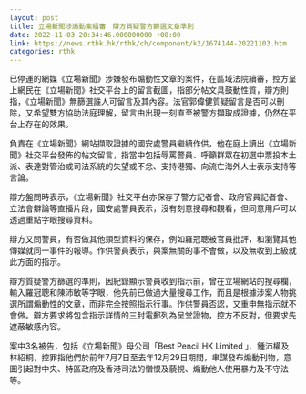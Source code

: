 ```yaml
---
layout: post
title: 立場新聞涉煽動案續審　辯方質疑警方篩選文章準則
date: 2022-11-03 20:34:46.000000000 +08:00
link: https://news.rthk.hk/rthk/ch/component/k2/1674144-20221103.htm
categories: rthk
---
```


已停運的網媒《立場新聞》涉嫌發布煽動性文章的案件，在區域法院續審，控方呈上網民在《立場新聞》社交平台上的留言截圖，指部分帖文具鼓動性質，辯方則指，《立場新聞》無篩選誰人可留言及其內容。法官郭偉健質疑留言是否可以刪除，又希望雙方協助法庭理解，留言由出現一刻直至被警方擷取成證據，仍然在平台上存在的效果。

負責在《立場新聞》網站擷取證據的國安處警員繼續作供，他在庭上讀出《立場新聞》社交平台發佈的帖文留言，指當中包括辱罵警員、呼籲群眾在初選中票投本土派、表達對管治或司法系統的失望或不忿、支持港獨、向流亡海外人士表示支持等言論。

辯方盤問時表示，《立場新聞》社交平台亦保存了警方記者會、政府官員記者會、立法會辯論等直播片段，國安處警員表示，沒有刻意搜尋和觀看，但同意用戶可以透過重點字眼搜尋資料。

辯方又問警員，有否做其他類型資料的保存，例如羅冠聰被官員批評，和瀏覽其他傳媒就同一事件的報導。作供警員表示，與案無關的事不會做，以及無收到上級就此方面的指示。

辯方質疑警方篩選的準則，因紀錄顯示警員收到指示前，曾在立場網站的搜尋欄，輸入羅冠聰和陳沛敏等字眼，他先前已做過大量搜尋工作，而且是根據涉案人物挑選所謂煽動性的文章，而非完全按照指示行事。作供警員否認，又重申無指示就不會做。辯方要求將包含指示詳情的三封電郵列為呈堂證物，控方不反對，但要求先遮蔽敏感內容。

案中3名被告，包括《立場新聞》母公司「Best Pencil HK Limited 」、鍾沛權及林紹桐，控罪指他們於前年7月7日至去年12月29日期間，串謀發布煽動刊物，意圖引起對中央、特區政府及香港司法的憎恨及藐視、煽動他人使用暴力及不守法等。

